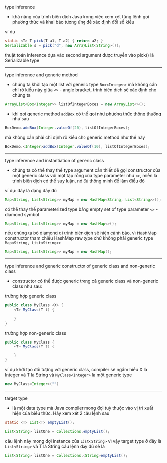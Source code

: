 type inference
- khả năng của trình biên dịch Java trong việc xem xét từng lệnh gọi phương thức và khai báo tương ứng để xác định đối số kiểu

ví dụ
```java
static <T> T pick(T a1, T a2) { return a2; }
Serializable s = pick("d", new ArrayList<String>());
```
thuật toán inference dựa vào second argument được truyền vào pick() là Serializable type
***
type inference and generic method

- chúng ta khởi tạo một list với generic type `Box<Integer>` mà không cần chỉ rõ kiểu này giữa `<>` - angle bracket, trình biên dích sẽ xác định cho chúng ta  
```java
ArrayList<Box<Integer>> listOfIntegerBoxes = new ArrayList<>();
```
- khi gọi generic method `addBox` có thể gọi như phương thức thông thường như sau
```java
BoxDemo.addBox(Integer.valueOf(20), listOfIntegerBoxes);
```
mà không cần phải chỉ định rõ kiểu cho generic method như thế này
```java
BoxDemo.<Integer>addBox(Integer.valueOf(10), listOfIntegerBoxes);
```
***
type inference and instantiation of generic class
- chúng ta có thể thay thế type argument cần thiết để gọi constructor của một generic class với một tập rỗng của type parameter như `<>`, miễn là trình biên dịch có thể suy luận, nó đủ thông minh để làm điều đó

ví dụ: đây là dạng đầy đủ
```java
Map<String, List<String>> myMap = new HashMap<String, List<String>>();
```
có thể thay thế parameterized type bằng empty set of type parameter `<>` - diamond symbol
```java
Map<String, List<String>> myMap = new HashMap<>();
```

nếu chúng ta bỏ diamond đi trình biên dịch sẽ hiện cảnh bảo, vì HashMap constructor tham chiếu HashMap raw type chứ không phải generic type `Map<String, List<String>>`
```java
Map<String, List<String>> myMap = new HashMap();
```
***
type inference and generic constructor of generic class and non-generic class
- constructor có thể được generic trong cả generic class và non-generic class như sau:

trường hợp generic class
```java
public class MyClass <X> {
    <T> MyClass(T t) {

    }
}
```
trường hợp non-generic class
```java
public class MyClass {
    <T> MyClass(T t) {

    }
}
```
ví dụ khởi tạo đối tượng với generic class, compiler sẽ ngầm hiểu X là Integer và T là String và `MyClass<Integer>` là một generic type
```java
new MyClass<Integer>("")
```
***
target type
- là một data type mà Java compiler mong đợi tuỳ thuộc vào vị trí xuất hiện của biểu thức. Hãy xem xét 2 câu lệnh sau
```java
static <T> List<T> emptyList();
```
```java
List<String> listOne = Collections.emptyList();
```
câu lệnh này mong đợi instance của `List<String>` vì vậy target type ở đây là `List<String>` và T là String
câu lệnh đầy đủ sẽ là
```java
List<String> listOne = Collections.<String>emptyList();
```